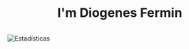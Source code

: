 <div
  style="display: flex; justify-content: center; align-items: center;"
>
<h1 
>I'm Diogenes Fermin</h1>
</div>

![Estadísticas](https://github-readme-stats.vercel.app/api?username=DiogenesFerminS&show_icons=true&theme=radical)
